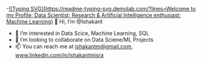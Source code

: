 -[![Typing SVG](https://readme-typing-svg.demolab.com/?lines=Welcome to my Profile; Data Scientist; Research & Artificial Intelligence enthusiast; Machine Learning)](https://git.io/typing-svg) 
👋 Hi, I’m @Ishakant
- 👀 I’m interested in Data Scice, Machine Learning, SQL
- 💞️ I’m looking to collaborate on Data Sciene/ML Projects
- 📫 You can reach me at ishakantm@gmail.com, www.linkedin.com/in/ishakantmisra

<!---
Ishakant/Ishakant is a ✨ special ✨ repository because its `README.md` (this file) appears on your GitHub profile.
You can click the Preview link to take a look at your changes.
--->
